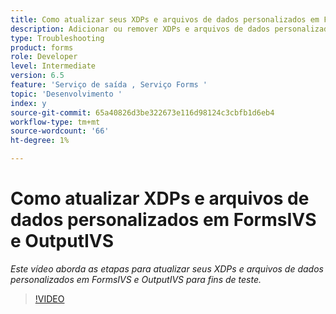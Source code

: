 ```yaml
---
title: Como atualizar seus XDPs e arquivos de dados personalizados em FormsIVS e OutputIVS para fins de teste
description: Adicionar ou remover XDPs e arquivos de dados personalizados em FormsIVS e OutputIVS
type: Troubleshooting
product: forms
role: Developer
level: Intermediate
version: 6.5
feature: 'Serviço de saída , Serviço Forms '
topic: 'Desenvolvimento '
index: y
source-git-commit: 65a40826d3be322673e116d98124c3cbfb1d6eb4
workflow-type: tm+mt
source-wordcount: '66'
ht-degree: 1%

---
```



# Como atualizar XDPs e arquivos de dados personalizados em FormsIVS e OutputIVS

*Este vídeo aborda as etapas para atualizar seus XDPs e arquivos de dados personalizados em FormsIVS e OutputIVS para fins de teste.*

>[!VIDEO](https://video.tv.adobe.com/v/335513?quality=9&learn=on)
